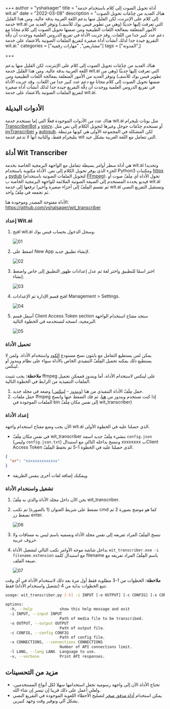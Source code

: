 +++
author = "yshalsager"
title = "أداة تحويل الصوت إلى كلام باستخدام خدمة wit.ai"
date = "2022-03-08"
description = "هناك العديد من خِدْمَات تحويل الصوت إلى كلام على اﻹنترنت، لكن القليل منها يدعم اللغة العربية بدقة عالية. ومن هذا القليل خدمة wit.ai التي تعرفت إليها حديثًا (وهي من تطوير فيس بوك للأسف) وتوفر العديد من اﻷمور المتعلقة بمعالجة اللغات الطبيعية ومن ضمنها تحويل الصوت إلى كلام مجانا مع دعم عدد كبير جدا من اللغات. وقد جربت اﻷداة في تفريغ الدروس العلمية ووجدت أن دِقَّة التفريغ جيدة جدا لذلك أنشأت أداة صغيرة لتفريغ الملفات الصوتية بالاعتماد على خدمة wit.ai."
categories = ["مشاريعي", "مهارات رقمية"]
tags = ["المدونة",]

+++

هناك العديد من خِدْمَات تحويل الصوت إلى كلام على اﻹنترنت، لكن القليل منها يدعم اللغة العربية بدقة عالية. ومن هذا القليل خدمة wit.ai التي تعرفت إليها حديثًا (وهي من تطوير فيس بوك للأسف) وتوفر العديد من اﻷمور المتعلقة بمعالجة اللغات الطبيعية ومن ضمنها تحويل الصوت إلى كلام مجانا مع دعم عدد كبير جدا من اللغات. وقد جربت اﻷداة في تفريغ الدروس العلمية ووجدت أن دِقَّة التفريغ جيدة جدا لذلك أنشأت أداة صغيرة لتفريغ الملفات الصوتية بالاعتماد على خدمة wit.ai.



## اﻷدوات البديلة

هناك عدد من الأدوات الموجودة فعلًا التي إما تستخدم خدمة wit.ai مثل بوتات تليجرام [TranscriberBot](https://github.com/charslab/TranscriberBot) و [voicy](https://github.com/backmeupplz/voicy)، أو تستخدم خِدْمَات جوجل وغيرها لتحويل الكلام إلى نص مثل [pyTranscriber](https://github.com/raryelcostasouza/pyTranscriber) و [autosub](https://github.com/BingLingGroup/autosub). لكن المشكلة في المجموعة اﻷولى هي كونها مرتبطة بتليجرام فقط، والثانية أنها لا تدعم خدمة wit التي تتعامل مع اللغة العربية بشكل جيد.



## أداة Wit Transcriber

هي أداة سطر أوامر بسيطة تتعامل مع الواجهة البرمجية الخاصة بخدمة wit.ai وتحديدا الجزء الذي يوفر تحويل الكلام إلى نص. اﻷداة مكتوبة باستخدام Python3 ومكتبات [httpx](https://www.python-httpx.org/) و [pydub](https://github.com/jiaaro/pydub) (لتحويل الملفات الصوتية باستخدام [FFmpeg](https://ffmpeg.org/)). تحول الأداة أي مِلَفّ صوت أو فيديو يحدده المستخدم إلى الصيغة الصوتية الملائمة للواجهة البرمجية الخاصة ب wit.ai ثم تقسم المِلَفّ إلى أجزاء صغيرة وأخيرا ترفعها إلى خدمة wit.ai وتستقبل التفريغ النصي ثم تجمعه في مِلَفّ واحد.

اﻷداة مفتوحة المصدر وموجودة هنا: https://github.com/yshalsager/wit_transcriber

### إعداد Wit.ai

1. افتح wit.ai وسجل الدخول بحساب فيس بوك.

   ![01](images/01.png)

2. اضغط على New App لإنشاء تطبيق جديد.

   ![02](images/02.jpg)

3. اختر اسمًا للتطبيق واختر لغةَ ثم عدل إعدادات ظهور التطبيق إلى خاص واضغط إنشاء.

   ![03](images/03.jpg)

4. افتح قسم اﻹدارة ثم اﻹعدادات Management > Settings.

   ![04](images/04.jpg)

5. أسفل قسم Client Access Token section ستجد مفتاح استخدام الواجهة البرمجية، انسخه لتستخدمه في الخطوة التالية.

   ![05](images/05.jpg)

### تحميل اﻷداة

يمكن لمن يستطيع التعامل مع بايثون نسخ مستودع [الكود](https://github.com/yshalsager/wit_transcriber) واستخدام اﻷداة. ولمن لا يستطيع ذلك يمكنه تحميل المِلَفّ التنفيذي الخاص باﻷداة سواء على نظام ويندوز أو لينكس.

**ملاحظة:** يجب تثبيت ffmpeg على لينكس لاستخدام اﻷداة، أما ويندوز فممكن تحميل الملفات التنفيذية من الرابط في الخطوة التالية.

1. حمل مِلَفّ اﻷداة التنفيذي من هنا ([ويندوز](https://github.com/yshalsager/wit_transcriber/releases/latest/download/wit_transcriber.exe) - [لينكس](https://github.com/yshalsager/wit_transcriber/releases/latest/download/wit_transcriber)) وضعه في مجلد جديد.
2. حمل ملفات ffmpeg إذا كنت تستخدم ويندوز من [هنا](https://www.gyan.dev/ffmpeg/builds/ffmpeg-release-essentials.7z)، ثم فك الضغط عنها وانسخ الملفات الموجودة في bin إلى نفس مكان مِلَفّ wit_transcriber)

### إعداد الأداة

اﻵن يجب وضع مفتاح استخدام واجهة wit.ai الذي حصلنا عليه في الخطوة اﻷولى.

- في نفس مكان مِلَفّ wit_transcriber ننشيء مِلَفّ جديد اسمه `config.json` (وليس `config.json.txt`) وننسخ بداخله التالي مع استبدال xxxxxxxx بClient Access Token الذي حصلنا عليه في الخطوة 1-5 ثم نحفظ المِلَفّ.

```json
{
  "ar": "xxxxxxxxxxxxxx"
}
```

- ويمكنك إضافة لغات أخرى بنفس الطريقة.

### تشغيل واستخدام الأداة

1. نحن الآن داخل مجلد الأداة والذي به مِلَفّ wit_transcriber.

2. نضغط على شريط العنوان (1 بالصورة) ثم نكتب cmd كما هو موضح بصورة 2 ثم نضغط زر enter.

   ![06](images/06.jpg)

3. ننسخ المِلَفّ المراد تفريغه إلى نفس مجلد الأداة ونسميه باسم ليس به مسافات ولا حروف عربية.

4. بداخل شاشة موجه الأوامر نكتب التالي لتشغيل الأداة `wit_transcriber.exe -i filename.extension` مع استبدال كلمة filename باسم المِلَفّ المراد تفريغه مع صيغة الملف.

   ![07](images/07.png)

**ملاحظة:** الخطوات من 1-3 مطلوبة فقط أول مرة بعد ذلك لاستخدام الأداة في أي وقت تتبع الخطوات بداية من 4 (تشغيل واستخدام الأداة) فقط.

```bash
usage: wit_transcriber.py [-h] -i INPUT [-o OUTPUT] [-c CONFIG] [-x CONNECTIONS] [-l LANG] [-v]

options:
  -h, --help            show this help message and exit
  -i INPUT, --input INPUT
                        Path of media file to be transcribed.
  -o OUTPUT, --output OUTPUT
                        Path of output file.
  -c CONFIG, --config CONFIG
                        Path of config file.
  -x CONNECTIONS, --connections CONNECTIONS
                        Number of API connections limit.
  -l LANG, --lang LANG  Language to use.
  -v, --verbose         Print API responses.
```

## مزيد من التحسينات

- تحتاج اﻷداة اﻵن إلى واجهة رسومية تجعل استخدامها سهلا لكل أنواع المستخدمين، ولعلي أعمل على ذلك قريبا إن تيسر إن شاء الله.
- يمكن استخدام [أداة مدقق صخر](https://github.com/yshalsager/tadqeek_sakhr) لتصليح الأخطاء اللغوية الموجودة في التفريع النصي بشكل آلي وتوفير وقت وجهد كبيرين.
